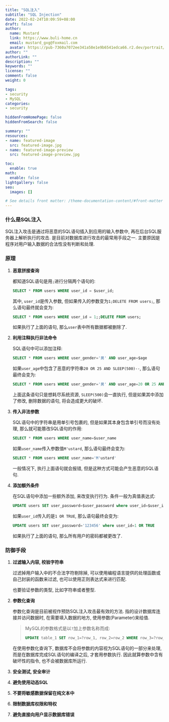 ```yaml
---
title: "SQL注入"
subtitle: "SQL Injection"
date: 2022-02-24T10:09:59+08:00
draft: false
author:
  name: Mustard	
  link: https://www.buli-home.cn
  email: mustard_gxg@foxmail.com
  avatar: https://pub-7360a7072ee341a58e1e9b6541edca66.r2.dev/portrait/mustard.png
author: ""
authorLink: ""
description: ""
keywords: ""
license: ""
comment: false
weight: 0

tags:
- security
- MySQL
categories:
- security

hiddenFromHomePage: false
hiddenFromSearch: false

summary: ""
resources:
- name: featured-image
  src: featured-image.jpg
- name: featured-image-preview
  src: featured-image-preview.jpg

toc:
  enable: true
math:
  enable: false
lightgallery: false
seo:
  images: []

# See details front matter: /theme-documentation-content/#front-matter
---
```


<!--more-->



### 什么是SQL注入

SQL注入攻击是通过将恶意的SQL语句插入到应用的输入参数中, 再在后台SQL服务器上解析执行的攻击. 是目前对数据库进行攻击的最常用手段之一. 主要原因是程序对用户输入数据的合法性没有判断和处理. 



### 原理

1. **恶意拼接查询**

   都知道SQL语句是用`;`进行分隔两个语句的:

   ```sql
   SELECT * FROM users WHERE user_id = $user_id;
   ```

   其中, `user_id`是传入参数, 但如果传入的参数变为`1;DELETE FROM users;`, 那么语句最终就会变为:

   ```sql 
   SELECT * FROM users WHERE user_id = 1;;DELETE FROM users;
   ```

   如果执行了上面的语句, 那么`user`表中所有数据都被删除了. 

2. **利用注释执行非法命令**

   SQL语句中可以添加注释:

   ```sql
   SELECT * FROM users WHERE user_gender='男' AND user_age=$age
   ```

   如果`user_age`中包含了恶意的字符串`20 OR 25 AND SLEEP(500)--`, 那么语句最终会变为:

   ```sql
   SELECT * FROM users WHERE user_gender='男' AND user_age=20 OR 25 AND SLEEP(500)--
   ```

   上面这条语句只是想耗尽系统资源, `SLEEP(500)`会一直执行, 但是如果其中添加了修改, 删除数据的语句, 将会造成更大的破坏. 

3. **传入非法参数**

   SQL语句中的字符串是用单引号包裹的, 但是如果其本身包含单引号而没有处理, 那么就可能篡改SQL语句的作用:

   ```sql
   SELECT * FROM users WHERE user_name=$user_name
   ```

   如果`user_name`传入参数值`M'ustard`, 那么语句最终会变为:

   ```sql
   SELECT * FROM users WHERE user_name='M'ustard'
   ```

   一般情况下, 执行上面语句就会报错, 但是这种方式可能会产生恶意的SQL语句. 

4. **添加额外条件**

   在SQL语句中添加一些额外添加, 来改变执行行为. 条件一般为真值表达式:

   ```sql
   UPDATE users SET user_password=$user_password where user_id=$user_id
   ```

   如果`user_id`传入的是`1 OR TRUE`, 那么语句最终会变为:

   ```sql
   UPDATE users SET user_password='123456' where user_id=1 OR TRUE
   ```

   如果执行了上面的语句, 那么所有用户的密码都被更改了. 



### 防御手段

1. **过滤输入内容, 校验字符串**

   过滤掉用户输入中的不合法字符剔除掉, 可以使用编程语言提供的处理函数或自己封装的函数来过滤, 也可以使用正则表达式来进行匹配. 

   也要验证参数的类型, 比如字符串或者整型. 

2. **参数化查询**

   参数化查询是目前被视作预防SQL注入攻击最有效的方法. 指的设计数据库连接并访问数据时, 在需要填入数据的地方, 使用参数(Parameter)来给值. 

   > MySQL的参数格式是以`?`加上参数名称而成:
   >
   > ```sql
   > UPDATE table_1 SET row_1=?row_1, row_2=row_2 WHERE row_3=?row_3
   > ```

   在使用参数化查询下, 数据库不会将参数的内容视为SQL语句的一部分来处理, 而是在数据库完成SQL语句的编译之后, 才套用参数执行. 因此就算参数中含有破坏性的指令, 也不会被数据库所运行. 

3. **安全测试, 安全审计**

4. **避免使用动态SQL**

5. **不要将敏感数据保留在纯文本中**

6. **限制数据库权限和特权**

7. **避免直接向用户显示数据库错误**
